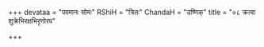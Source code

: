 +++
devataa = "पवमानः सोमः"
RShiH = "त्रितः"
ChandaH = "उष्णिक्"
title = "०८ क्रत्वा शुक्रेभिरक्षभिरृणोरप"

+++
